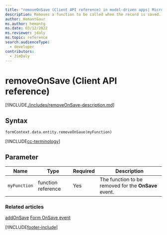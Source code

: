 ```yaml
---
title: "removeOnSave (Client API reference) in model-driven apps| MicrosoftDocs"
description: Removes a function to be called when the record is saved.
author: HemantGaur
ms.author: hemantg
ms.date: 03/12/2022
ms.reviewer: jdaly
ms.topic: reference
search.audienceType: 
  - developer
contributors:
  - JimDaly
---
```

# removeOnSave (Client API reference)



[!INCLUDE[./includes/removeOnSave-description.md](./includes/removeOnSave-description.md)]

## Syntax

`formContext.data.entity.removeOnSave(myFunction)`

[!INCLUDE[cc-terminology](../../../../data-platform/includes/cc-terminology.md)]

## Parameter

|Name|Type|Required|Description|
|--|--|--|--|
|`myFunction`|function reference|Yes|The function to be removed for the **OnSave** event.

### Related articles

[addOnSave](addOnSave.md)
[Form OnSave event](../events/form-onsave.md)

[!INCLUDE[footer-include](../../../../../includes/footer-banner.md)]
